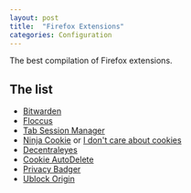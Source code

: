 ```yaml
---
layout: post
title:  "Firefox Extensions"
categories: Configuration
---
```


The best compilation of Firefox extensions.

## The list
* [Bitwarden](https://addons.mozilla.org/en-US/firefox/addon/bitwarden-password-manager)
* [Floccus](https://addons.mozilla.org/en-US/firefox/addon/floccus/)
* [Tab Session Manager](https://addons.mozilla.org/en-US/firefox/addon/tab-session-manager/)
* [Ninja Cookie](https://addons.mozilla.org/en-US/firefox/addon/ninja-cookie/) or [I don't care about cookies](https://addons.mozilla.org/en-US/firefox/addon/i-dont-care-about-cookies/)
* [Decentraleyes](https://addons.mozilla.org/en-US/firefox/addon/decentraleyes/)
* [Cookie AutoDelete](https://addons.mozilla.org/en-US/firefox/addon/cookie-autodelete/)
* [Privacy Badger](https://addons.mozilla.org/en-US/firefox/addon/privacy-badger17/)
* [Ublock Origin](https://addons.mozilla.org/en-US/firefox/addon/ublock-origin/)